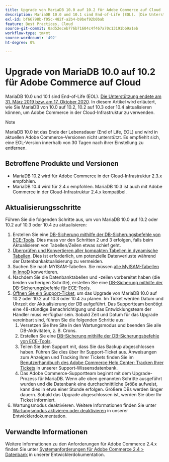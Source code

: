 ```yaml
---
title: Upgrade von MariaDB 10.0 auf 10.2 für Adobe Commerce auf Cloud
description: MariaDB 10.0 und 10.1 sind End-of-Life (EOL). [Die Unterstützung endete am 31. März 2019 bzw. am 17. Oktober 2020](https://endoflife.date/mariadb). In diesem Artikel wird erläutert, wie Sie MariaDB von 10.0 auf 10.2, 10.2 auf 10.3 oder 10.4 aktualisieren können, um Adobe Commerce in der Cloud-Infrastruktur zu verwenden.
exl-id: bf66798b-f05c-482f-a2b4-b9bef92b0bab
feature: Best Practices, Cloud
source-git-commit: 0ad52eceb776b71604c4f467a70c13191bb9a1eb
workflow-type: tm+mt
source-wordcount: '492'
ht-degree: 0%

---
```


# Upgrade von MariaDB 10.0 auf 10.2 für Adobe Commerce auf Cloud

MariaDB 10.0 und 10.1 sind End-of-Life (EOL). [Die Unterstützung endete am 31. März 2019 bzw. am 17. Oktober 2020](https://endoflife.date/mariadb). In diesem Artikel wird erläutert, wie Sie MariaDB von 10.0 auf 10.2, 10.2 auf 10.3 oder 10.4 aktualisieren können, um Adobe Commerce in der Cloud-Infrastruktur zu verwenden.

>[!NOTE]
>
>MariaDB 10.0 ist das Ende der Lebensdauer (End of Life, EOL) und wird in aktuellen Adobe Commerce-Versionen nicht unterstützt. Es empfiehlt sich, eine EOL-Version innerhalb von 30 Tagen nach ihrer Einstellung zu entfernen.

## Betroffene Produkte und Versionen

* MariaDB 10.2 wird für Adobe Commerce in der Cloud-Infrastruktur 2.3.x empfohlen.
* MariaDB 10.4 wird für 2.4.x empfohlen. MariaDB 10.3 ist auch mit Adobe Commerce in der Cloud-Infrastruktur 2.4.x kompatibel.

## Aktualisierungsschritte

Führen Sie die folgenden Schritte aus, um von MariaDB 10.0 auf 10.2 oder 10.2 auf 10.3 oder 10.4 zu aktualisieren:

1. Erstellen Sie eine [DB-Sicherung mithilfe der DB-Sicherungsbefehle von ECE-Tools](https://devdocs.magento.com/cloud/project/project-webint-snap.html#db-dump). Dies muss vor den Schritten 2 und 3 erfolgen, falls beim Aktualisieren von Tabellen/Zeilen etwas schief geht.
1. [Überprüfen und Konvertieren aller kompakten Tabellen in dynamische Tabellen](https://experienceleague.adobe.com/docs/commerce-operations/implementation-playbook/best-practices/maintenance/commerce-235-upgrade-prerequisites-mariadb.html). Dies ist erforderlich, um potenzielle Datenverluste während der Datenbankaktualisierung zu vermeiden.
1. Suchen Sie nach MYISAM-Tabellen. Sie müssen [alle MyISAM-Tabellen in InnoD](https://experienceleague.adobe.com/docs/commerce-operations/implementation-playbook/best-practices/planning/database-on-cloud.html) konvertieren.
1. Nachdem Sie die Datenbanktabellen und -zeilen vorbereitet haben (die beiden vorherigen Schritte), erstellen Sie eine [DB-Sicherung mithilfe der DB-Sicherungsbefehle für ECE-Tools](https://devdocs.magento.com/cloud/project/project-webint-snap.html#db-dump).
1. [Öffnen Sie ein Support-Ticket](/help/help-center-guide/help-center/magento-help-center-user-guide.md#submit-ticket), um das Upgrade von MariaDB 10.0 auf 10.2 oder 10.2 auf 10.3 oder 10.4 zu planen. Im Ticket werden Datum und Uhrzeit der Aktualisierung der DB aufgeführt. Das Supportteam benötigt eine 48-stündige Benachrichtigung und das Entwicklungsteam der Händler muss verfügbar sein. Sobald Zeit und Datum für das Upgrade vereinbart sind, führen Sie die folgenden Schritte aus:
   1. Versetzen Sie Ihre Site in den Wartungsmodus und beenden Sie alle DB-Aktivitäten, z. B. Crons.
   1. Erstellen Sie eine [DB-Sicherung mithilfe der DB-Sicherungsbefehle von ECE-Tools](https://devdocs.magento.com/cloud/project/project-webint-snap.html#db-dump).
   1. Teilen Sie dem Support mit, dass Sie das Backup abgeschlossen haben. Führen Sie dies über Ihr Support-Ticket aus. Anweisungen zum Anzeigen und Tracking Ihrer Tickets finden Sie im [Benutzerhandbuch des Adobe Commerce Help Center: Tracken Ihrer Tickets](/help/help-center-guide/help-center/magento-help-center-user-guide.md#track-tickets) in unserer Support-Wissensdatenbank.
   1. Das Adobe Commerce-Supportteam beginnt mit dem Upgrade-Prozess für MariaDB. Wenn alle oben genannten Schritte ausgeführt wurden und die Datenbank eine durchschnittliche Größe aufweist, kann dies in etwa einer Stunde erfolgen. Größere DBs werden länger dauern. Sobald das Upgrade abgeschlossen ist, werden Sie über Ihr Ticket informiert.
1. Wartungsmodus deaktivieren. Weitere Informationen finden Sie unter [Wartungsmodus aktivieren oder deaktivieren](https://devdocs.magento.com/guides/v2.4/install-gde/install/cli/install-cli-subcommands-maint.html#instgde-cli-maint) in unserer Entwicklerdokumentation.

## Verwandte Informationen

Weitere Informationen zu den Anforderungen für Adobe Commerce 2.4.x finden Sie unter [Systemanforderungen für Adobe Commerce 2.4 > Datenbank](https://devdocs.magento.com/guides/v2.4/install-gde/system-requirements.html#database) in unserer Entwicklerdokumentation.
